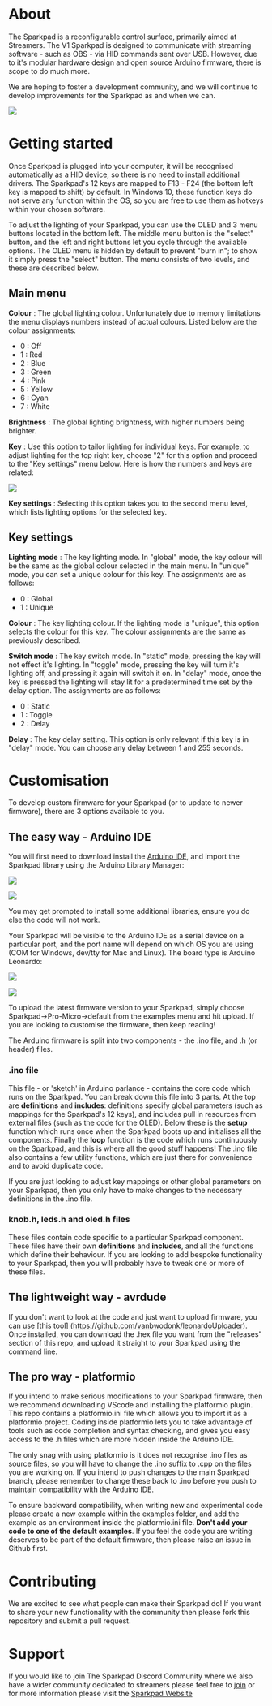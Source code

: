 # About

The Sparkpad is a reconfigurable control surface, primarily aimed at Streamers. The V1 Sparkpad is designed to communicate with streaming software - such as OBS - via HID commands sent over USB. However, due to it's modular hardware design and open source Arduino firmware, there is scope to do much more.

We are hoping to foster a development community, and we will continue to develop improvements for the Sparkpad as and when we can.

![](/images/sparkpad.jpg)

# Getting started

Once Sparkpad is plugged into your computer, it will be recognised automatically as a HID device, so there is no need to install additional drivers. The Sparkpad's 12 keys are mapped to F13 - F24 (the bottom left key is mapped to shift) by default. In Windows 10, these function keys do not serve any function within the OS, so you are free to use them as hotkeys within your chosen software.

To adjust the lighting of your Sparkpad, you can use the OLED and 3 menu buttons located in the bottom left. The middle menu button is the "select" button, and the left and right buttons let you cycle through the available options. The OLED menu is hidden by default to prevent "burn in"; to show it simply press the "select" button. The menu consists of two levels, and these are described below.

## Main menu

**Colour** : The global lighting colour. Unfortunately due to memory limitations the menu displays numbers instead of actual colours. Listed below are the colour assignments:

* 0 : Off
* 1 : Red
* 2 : Blue
* 3 : Green
* 4 : Pink
* 5 : Yellow
* 6 : Cyan
* 7 : White

**Brightness** : The global lighting brightness, with higher numbers being brighter.

**Key** : Use this option to tailor lighting for individual keys. For example, to adjust lighting for the top right key, choose "2" for this option and proceed to the "Key settings" menu below. Here is how the numbers and keys are related: 

![](/images/keypad.png)

**Key settings** : Selecting this option takes you to the second menu level, which lists lighting options for the selected key.

## Key settings

**Lighting mode** : The key lighting mode. In "global" mode, the key colour will be the same as the global colour selected in the main menu. In "unique" mode, you can set a unique colour for this key. The assignments are as follows:

* 0 : Global
* 1 : Unique

**Colour** : The key lighting colour. If the lighting mode is "unique", this option selects the colour for this key. The colour assignments are the same as previously described.

**Switch mode** : The key switch mode. In "static" mode, pressing the key will not effect it's lighting. In "toggle" mode, pressing the key will turn it's lighting off, and pressing it again will switch it on. In "delay" mode, once the key is pressed the lighting will stay lit for a predetermined time set by the delay option. The assignments are as follows:

* 0 : Static
* 1 : Toggle
* 2 : Delay

**Delay** : The key delay setting. This option is only relevant if this key is in "delay" mode. You can choose any delay between 1 and 255 seconds.

# Customisation

To develop custom firmware for your Sparkpad (or to update to newer firmware), there are 3 options available to you.

## The easy way - Arduino IDE

You will first need to download install the [Arduino IDE](https://www.arduino.cc/en/software), and import the Sparkpad library using the Arduino Library Manager:

![](/images/libman.png)

![](/images/libman2.png)

You may get prompted to install some additional libraries, ensure you do else the code will not work.

Your Sparkpad will be visible to the Arduino IDE as a serial device on a particular port, and the port name will depend on which OS you are using (COM for Windows, dev/tty for Mac and Linux). The board type is Arduino Leonardo: 

![](/images/port.png)

![](/images/board.png)

To upload the latest firmware version to your Sparkpad, simply choose Sparkpad->Pro-Micro->default from the examples menu and hit upload. If you are looking to customise the firmware, then keep reading!

The Arduino firmware is split into two components - the .ino file, and .h (or header) files.

### .ino file

This file - or 'sketch' in Arduino parlance - contains the core code which runs on the Sparkpad. You can break down this file into 3 parts. At the top are **definitions** and **includes**: definitions specify global parameters (such as mappings for the Sparkpad's 12 keys), and includes pull in resources from external files (such as the code for the OLED). Below these is the **setup** function which runs once when the Sparkpad boots up and initialises all the components. Finally the **loop** function is the code which runs continuously on the Sparkpad, and this is where all the good stuff happens! The .ino file also contains a few utility functions, which are just there for convenience and to avoid duplicate code.

If you are just looking to adjust key mappings or other global parameters on your Sparkpad, then you only have to make changes to the necessary definitions in the .ino file.

### knob.h, leds.h and oled.h files

These files contain code specific to a particular Sparkpad component. These files have their own **definitions** and **includes**, and all the functions which define their behaviour. If you are looking to add bespoke functionality to your Sparkpad, then you will probably have to tweak one or more of these files.

## The lightweight way - avrdude

If you don't want to look at the code and just want to upload firmware, you can use [this tool] (https://github.com/vanbwodonk/leonardoUploader). Once installed, you can download the .hex file you want from the "releases" section of this repo, and upload it straight to your Sparkpad using the command line.

## The pro way - platformio

If you intend to make serious modifications to your Sparkpad firmware, then we recommend downloading VScode and installing the platformio plugin. This repo contains a platformio.ini file which allows you to import it as a platformio project. Coding inside platformio lets you to take advantage of tools such as code completion and syntax checking, and gives you easy access to the .h files which are more hidden inside the Arduino IDE.

The only snag with using platformio is it does not recognise .ino files as source files, so you will have to change the .ino suffix to .cpp on the files you are working on. If you intend to push changes to the main Sparkpad branch, please remember to change these back to .ino before you push to maintain compatibility with the Arduino IDE.

To ensure backward compatibility, when writing new and experimental code please create a new example within the examples folder, and add the example as an environment inside the platformio.ini file. **Don't add your code to one of the default examples**. If you feel the code you are writing deserves to be part of the default firmware, then please raise an issue in Github first.

# Contributing

We are excited to see what people can make their Sparkpad do! If you want to share your new functionality with the community then please fork this repository and submit a pull request. 

# Support

If you would like to join The Sparkpad Discord Community where we also have a wider community dedicated to streamers please feel free to [join](https://discord.gg/uvYdVn9TBU) or for more information please visit the [Sparkpad Website](https://sparkpad.co.uk)
